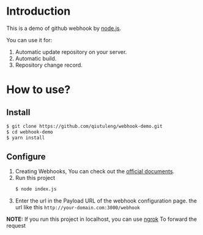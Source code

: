 # Introduction

This is a demo of github webhook by [node.js](https://nodejs.org).

You can use it for:

1. Automatic update repository on your server.
2. Automatic build.
3. Repository change record.

# How to use?

## Install

```bash
$ git clone https://github.com/qiutuleng/webhook-demo.git
$ cd webhook-demo
$ yarn install
```

## Configure

1. Creating Webhooks, You can check out the [official documents](https://developer.github.com/webhooks/creating/).
2. Run this project
    ```bash
    $ node index.js
    ```
3. Enter the url in the Payload URL of the webhook configuration page. the url like this `http://your-domain.com:3000/webhook`

**NOTE:** If you run this project in localhost, you can use [ngrok](https://nogrk.com) To forward the request 
